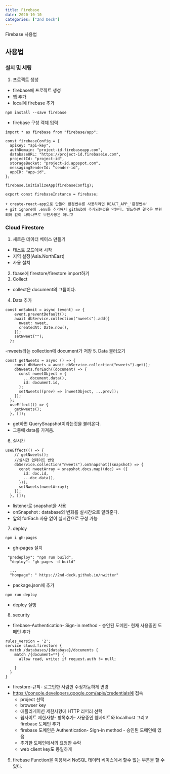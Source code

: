 ```yaml
---
title: Firebase
date: 2020-10-10
categories: ["2nd Deck"]
---
```


Firebase 사용법   

## 사용법
### 설치 및 세팅
1. 프로젝트 생성
- firebase에 프로젝트 생성
- 앱 추가
- local에 firebase 추가
```
npm install --save firebase
```
- firebase 구성 객체 입력
```
import * as firebase from "firebase/app";

const firebaseConfig = {
  apiKey: "api-key",
  authDomain: "project-id.firebaseapp.com",
  databaseURL: "https://project-id.firebaseio.com",
  projectId: "project-id",
  storageBucket: "project-id.appspot.com",
  messagingSenderId: "sender-id",
  appID: "app-id",
};

firebase.initializeApp(firebaseConfig);

export const firebaseInstance = firebase;
```
    + create-react-app으로 만들어 환경변수를 사용하려면 REACT_APP_'환경변수'
    + git ignore에 .env를 추가해서 github에 추가되는것을 막는다. 빌드하면 결국은 변환되어 값이 나타나므로 보안사항은 아니고

### Cloud Firestore
1. 새로운 데이터 베이스 만들기
  - 테스트 모드에서 시작
  - 지역 설정(Asia.NorthEast)
  - 사용 설치
2. fbase에 firestore/firestore import하기
3. Collect
  - collect은 document의 그룹이다.
4. Data 추가
```
const onSubmit = async (event) => {
    event.preventDefault();
    await dbService.collection("nweets").add({
      nweet: nweet,
      createdAt: Date.now(),
    });
    setNweet("");
  };
```
  -nweets라는 collection에 document가 저장
5. Data 불러오기
```
const getNweets = async () => {
    const dbNweets = await dbService.collection("nweets").get();
    dbNweets.forEach((document) => {
      const nweetObject = {
        ...document.data(),
        id: document.id,
      };
      setNweets((prev) => [nweetObject, ...prev]);
    });
  };
  useEffect(() => {
    getNweets();
  }, []);
```
  - get하면 QuerySnapshot이라는것을 불러온다.
  - 그중에 data를 가져옴.
6. 실시간
```
useEffect(() => {
    // getNweets();
    //실시간 업데이트 반영
    dbService.collection("nweets").onSnapshot((snapshot) => {
      const nweetArray = snapshot.docs.map((doc) => ({
        id: doc.id,
        ...doc.data(),
      }));
      setNweets(nweetArray);
    });
  }, []);
  ```
  - listener로 snapshot을 사용
  - onSnapshot : database의 변화를 실시간으로 알려준다.
  - 앞의 forEach 사용 없이 실시간으로 구성 가능

7. deploy
 ```
 npm i gh-pages
 ```
  - gh-pages 설치
```
 "predeploy": "npm run build",
  "deploy": "gh-pages -d build"

  ...
  "hompage": " https://2nd-deck.github.io/nwitter"
```
 - package.json에 추가
 ```
 npm run deploy
 ```
  - deploy 실행

8. security
- firebase-Authentication- Sign-in method - 승인된 도메인- 현재 사용중인 도메인 추가
```
rules_version = '2';
service cloud.firestore {
  match /databases/{database}/documents {
    match /{document=**} {
      allow read, write: if request.auth != null;
         
    }
  }
}
```
- firestore-규칙- 로그인한 사람만 수정가능하게 변경
- https://console.developers.google.com/apis/credentials에 접속
  + project 선택
  + browser key
  + 애플리케이션 제한사항에 HTTP 리퍼러 선택
  + 웹사이트 제한사항- 항목추가- 사용중인 웹사이트와 localhost 그리고 firebase 도메인 추가
  + firebase 도메인은 Authentication- Sign-in method - 승인된 도메인에 있음
  + 추가한 도메인에서의 요청만 수락
  + web client key도 동일하게

9. firebase Function을 이용해서 NoSQL 데이터 베이스에서 할수 없는 부분을 할 수 있다.